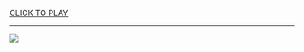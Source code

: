 
<a href="https://premium76.site?title=swerve_game_unblocked&ref=13M">CLICK TO PLAY</a></h3>
<hr>

<a href="https://premium76.site?title=swerve_game_unblocked&ref=13M"><img src="https://clearcache.store/games.png"></a>


